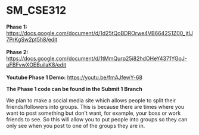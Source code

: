 # SM_CSE312
**Phase 1:** https://docs.google.com/document/d/1d25tQoBDROrwe4VB6642S1Z00_jtlJ7PrKgSw2pt5h8/edit <br><br>
**Phase 2:** https://docs.google.com/document/d/1tMmQurp25i82hdOHeY4371YGoJ-uFBFvwXOEBuilaK8/edit <br><br>
**Youtube Phase 1 Demo:** https://youtu.be/fmAJfewY-68

**The Phase 1 code can be found in the Submit 1 Branch**


We plan to make a social media site which allows
people to split their friends/followers into groups.
This is because there are times where you want to post
something but don't want, for example, your boss
or work friends to see. So this will allow you to put people
into groups so they can only see when you post to one of
the groups they are in. 
